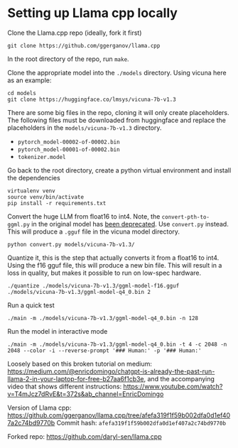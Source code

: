 # Setting up Llama cpp locally

Clone the Llama.cpp repo (ideally, fork it first)

```
git clone https://github.com/ggerganov/llama.cpp
```

In the root directory of the repo, run `make`.

Clone the appropriate model into the `./models` directory. Using vicuna here as an example:

```
cd models
git clone https://huggingface.co/lmsys/vicuna-7b-v1.3
```

There are some big files in the repo, cloning it will only create placeholders. The following files must be downloaded from huggingface and replace the placeholders in the `models/vicuna-7b-v1.3` directory.

-   `pytorch_model-00002-of-00002.bin`
-   `pytorch_model-00001-of-00002.bin`
-   `tokenizer.model`

Go back to the root directory, create a python virtual environment and install the dependencies

```
virtualenv venv
source venv/bin/activate
pip install -r requirements.txt
```

Convert the huge LLM from float16 to int4. Note, the `convert-pth-to-ggml.py` in the original model has [been deprecated](https://github.com/ggerganov/llama.cpp/pull/1641/files). Use `convert.py` instead. This will produce a `.gguf` file in the vicuna model directory.

```
python convert.py models/vicuna-7b-v1.3/
```

Quantize it, this is the step that actually converts it from a float16 to int4. Using the f16 gguf file, this will produce a new bin file. This will result in a loss in quality, but makes it possible to run on low-spec hardware.

```
./quantize ./models/vicuna-7b-v1.3/ggml-model-f16.gguf ./models/vicuna-7b-v1.3/ggml-model-q4_0.bin 2
```

Run a quick test

```
./main -m ./models/vicuna-7b-v1.3/ggml-model-q4_0.bin -n 128
```

Run the model in interactive mode

```
./main -m ./models/vicuna-7b-v1.3/ggml-model-q4_0.bin -t 4 -c 2048 -n 2048 --color -i --reverse-prompt '### Human:' -p '### Human:'
```

Loosely based on this broken tutorial on medium: https://medium.com/@enricdomingo/chatgpt-is-already-the-past-run-llama-2-in-your-laptop-for-free-b27aa6f1cb3e, and the accompanying video that shows different instructions: https://www.youtube.com/watch?v=T4mJcz7dRvE&t=372s&ab_channel=EnricDomingo

Version of Llama cpp: https://github.com/ggerganov/llama.cpp/tree/afefa319f1f59b002dfa0d1ef407a2c74bd9770b
Commit hash: `afefa319f1f59b002dfa0d1ef407a2c74bd9770b`

Forked repo: https://github.com/daryl-sen/llama.cpp

